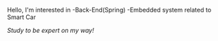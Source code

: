 Hello, I'm interested in 
   -Back-End(Spring)
   -Embedded system related to Smart Car


*Study to be expert on my way!*
